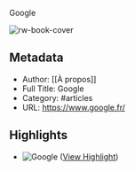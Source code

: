  Google

![rw-book-cover](https://readwise-assets.s3.amazonaws.com/static/images/article1.be68295a7e40.png)

## Metadata
- Author: [[À propos]]
- Full Title: Google
- Category: #articles
- URL: https://www.google.fr/

## Highlights
- ![Google](https://www.google.fr/images/branding/googlelogo/2x/googlelogo_light_color_272x92dp.png) ([View Highlight](https://read.readwise.io/read/01gprmea46cdhspab2yznqzxr0))

